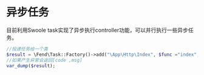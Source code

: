 # 异步任务

目前利用Swoole task实现了异步执行controller功能，可以并行执行一些异步任务。

```php
//投递任务给一个类
$result = \Fend\Task::Factory()->add("\App\Http\Index", $func ="index", $argv=array());
//如果产生异常会返回[code ,msg]
var_dump($result);
```